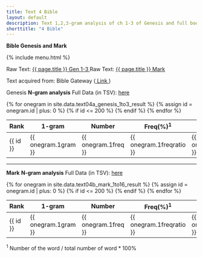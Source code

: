 ```yaml
---
title: Text 4 Bible
layout: default
description: Text 1,2,3-gram analysis of ch 1-3 of Genesis and full book of Gospel of Mark (ESV translation)
shorttitle: "4 Bible"
---
```


**Bible Genesis and Mark**

{% include menu.html %}


Raw Text: <a href="../rawtext/text04a_genesis_1to3.txt"> {{ page.title }} Gen 1-3 </a>
Raw Text: <a href="../rawtext/text04b_mark_1to16.txt"> {{ page.title }} Mark </a>

Text acquired from: Bible Gateway (<a href="https://www.biblegateway.com/passage/?search=Genesis%201&version=ESV"> Link </a>)


Genesis
**N-gram analysis** Full Data (in TSV): <a href="../tsv/text04a_genesis_1to3.tsv"> here </a>

<table>
<colgroup>
<col width="100 px" />
<col width="100 px" />
<col width="100 px" />
<col width="100 px" />

<col width="100 px" />
<col width="100 px" />
<col width="100 px" />

<col width="100 px" />
<col width="100 px" />
<col width="100 px" />

</colgroup>
<thead>
<tr class="header">
<th>Rank</th>
<th>1-gram</th>
<th>Number</th>
<th>Freq(%)<sup>1</sup></th>
<th>2-gram</th>
<th>Number</th>
<th>Freq(%)<sup>1</sup></th>
<th>3-gram</th>
<th>Number</th>
<th>Freq(%)<sup>1</sup></th>

</tr>
</thead>
<tbody>
{% for onegram in site.data.text04a_genesis_1to3_result %}
  {% assign id = onegram.id | plus: 0 %}
  {% if id <= 200 %}
  <tr>
    <td markdown="span">{{ id }}</td>
    <td markdown="span">{{ onegram.1gram }}</td>
    <td markdown="span">{{ onegram.1freq }}</td>
    <td markdown="span">{{ onegram.1freqratio }} </td>
    <td markdown="span">{{ onegram.2gram }}</td>
    <td markdown="span">{{ onegram.2freq }}</td>
    <td markdown="span">{{ onegram.2freqratio }} </td>
    <td markdown="span">{{ onegram.3gram }}</td>
    <td markdown="span">{{ onegram.3freq }}</td>
    <td markdown="span">{{ onegram.3freqratio }} </td>
  </tr>
  {% endif %}
{% endfor %}
</tbody>
</table>

---
**Mark**
**N-gram analysis** Full Data (in TSV): <a href="../tsv/text04b_mark_1to16_result.tsv"> here </a>

<table>
<colgroup>
<col width="100 px" />
<col width="100 px" />
<col width="100 px" />
<col width="100 px" />

<col width="100 px" />
<col width="100 px" />
<col width="100 px" />

<col width="100 px" />
<col width="100 px" />
<col width="100 px" />

</colgroup>
<thead>
<tr class="header">
<th>Rank</th>
<th>1-gram</th>
<th>Number</th>
<th>Freq(%)<sup>1</sup></th>
<th>2-gram</th>
<th>Number</th>
<th>Freq(%)<sup>1</sup></th>
<th>3-gram</th>
<th>Number</th>
<th>Freq(%)<sup>1</sup></th>

</tr>
</thead>
<tbody>
{% for onegram in site.data.text04b_mark_1to16_result %}
  {% assign id = onegram.id | plus: 0 %}
  {% if id <= 200 %}
  <tr>
    <td markdown="span">{{ id }}</td>
    <td markdown="span">{{ onegram.1gram }}</td>
    <td markdown="span">{{ onegram.1freq }}</td>
    <td markdown="span">{{ onegram.1freqratio }} </td>
    <td markdown="span">{{ onegram.2gram }}</td>
    <td markdown="span">{{ onegram.2freq }}</td>
    <td markdown="span">{{ onegram.2freqratio }} </td>
    <td markdown="span">{{ onegram.3gram }}</td>
    <td markdown="span">{{ onegram.3freq }}</td>
    <td markdown="span">{{ onegram.3freqratio }} </td>
  </tr>
  {% endif %}
{% endfor %}
</tbody>
</table>

<sup>1</sup> Number of the word / total number of word * 100%
